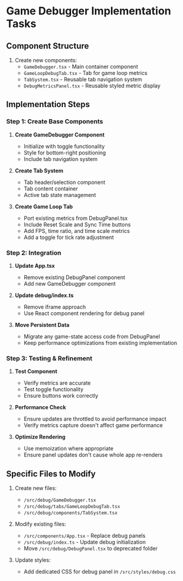 # Game Debugger Implementation Tasks

## Component Structure

1. Create new components:
   - `GameDebugger.tsx` - Main container component
   - `GameLoopDebugTab.tsx` - Tab for game loop metrics 
   - `TabSystem.tsx` - Reusable tab navigation system
   - `DebugMetricsPanel.tsx` - Reusable styled metric display

## Implementation Steps

### Step 1: Create Base Components

1. **Create GameDebugger Component**
   - Initialize with toggle functionality
   - Style for bottom-right positioning
   - Include tab navigation system

2. **Create Tab System**
   - Tab header/selection component
   - Tab content container
   - Active tab state management

3. **Create Game Loop Tab**
   - Port existing metrics from DebugPanel.tsx
   - Include Reset Scale and Sync Time buttons
   - Add FPS, time ratio, and time scale metrics
   - Add a toggle for tick rate adjustment

### Step 2: Integration

1. **Update App.tsx**
   - Remove existing DebugPanel component
   - Add new GameDebugger component

2. **Update debug/index.ts**
   - Remove iframe approach
   - Use React component rendering for debug panel

3. **Move Persistent Data**
   - Migrate any game-state access code from DebugPanel
   - Keep performance optimizations from existing implementation

### Step 3: Testing & Refinement

1. **Test Component**
   - Verify metrics are accurate 
   - Test toggle functionality
   - Ensure buttons work correctly

2. **Performance Check**
   - Ensure updates are throttled to avoid performance impact
   - Verify metrics capture doesn't affect game performance

3. **Optimize Rendering**
   - Use memoization where appropriate
   - Ensure panel updates don't cause whole app re-renders

## Specific Files to Modify

1. Create new files:
   - `/src/debug/GameDebugger.tsx`
   - `/src/debug/tabs/GameLoopDebugTab.tsx`
   - `/src/debug/components/TabSystem.tsx`

2. Modify existing files:
   - `/src/components/App.tsx` - Replace debug panels
   - `/src/debug/index.ts` - Update debug initialization
   - Move `/src/debug/DebugPanel.tsx` to deprecated folder

3. Update styles:
   - Add dedicated CSS for debug panel in `/src/styles/debug.css`